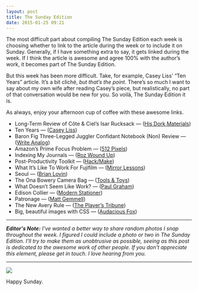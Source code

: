 ```yaml
---
layout: post
title: The Sunday Edition
date: 2015-01-25 09:21
---
```


The most difficult part about compiling The Sunday Edition each week is choosing whether to link to the article during the week or to include it on Sunday. Generally, if I have something extra to say, it gets linked during the week. If I think the article is awesome and agree 100% with the author’s work, it becomes part of The Sunday Edition.

But this week has been more difficult. Take, for example, Casey Liss’ “Ten Years” article. It’s a bit cliché, *but that’s the point*. There’s so much I want to say about my own wife after reading Casey’s piece, but realistically, no part of that conversation would be new for you. So voilà, The Sunday Edition it is.

As always, enjoy your afternoon cup of coffee with these awesome links.

* Long-Term Review of Côte & Ciel’s Isar Rucksack — ([His Dork Materials](http://hisdorkmaterials.com/long-term-review-of-cote-ciels-isar-rucksack/))
* Ten Years — ([Casey Liss](http://www.caseyliss.com/2015/1/16/ten-years))
* Baron Fig Three-Legged Juggler Confidant Notebook (Non) Review — ([Write Analog](http://writeanalog.com/baron-fig-three-legged-juggler-confidant-notebook-non-review/))
* Amazon’s Prime Focus Problem — ([512 Pixels](http://www.512pixels.net/blog/2015/1/amazons-prime-focus-problem))
* Indexing My Journals — ([Roz Wound Up](http://rozwoundup.typepad.com/roz_wound_up/indexing-my-journals.html))
* Post-Productivity Toolkit — ([Hack/Make](http://hackmake.org/reference/post-productivity-toolkit))
* What It’s Like To Work For Fujifilm — ([Mirror Lessons](http://www.mirrorlessons.com/2015/01/09/what-its-like-to-work-for-fujifilm-guest-post-by-leigh-diprose/))
* Seoul — ([Brian Lovin](http://blog.brianlovin.com/seoul/))
* The Ona Bowery Camera Bag — ([Tools & Toys](http://toolsandtoys.net/reviews/ona-bowery/))
* What Doesn’t Seem Like Work? — ([Paul Graham](http://www.paulgraham.com/work.html))
* Edison Collier — ([Modern Stationer](http://www.modernstationer.com/blog/2015/1/15/edison-collier))
* Patronage — ([Matt Gemmell](http://mattgemmell.com/patronage/))
* The New Avery Rule — ([The Player’s Tribune](http://www.theplayerstribune.com/the-new-avery-rule/))
* Big, beautiful images with CSS — ([Audacious Fox](http://audaciousfox.com/2015/01/19/beautiful-images-with-css.html))

---

***Editor's Note:** I've wanted a better way to share random photos I snap throughout the week. I figured I could include a photo or two in The Sunday Edition. I'll try to make them as unobtrusive as possible, seeing as this post is dedicated to the awesome work of other people. If you don't appreciate this element, please get in touch. I love hearing from you.*

---

*![](http://thenewsprint.s3.amazonaws.com/media/2015/01/Starry-Sky-January-2015.jpeg)*

Happy Sunday.
